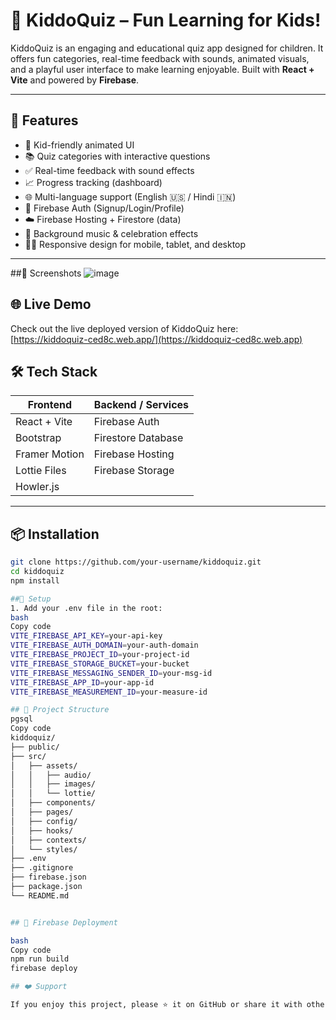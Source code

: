 # 🎉 KiddoQuiz – Fun Learning for Kids!

KiddoQuiz is an engaging and educational quiz app designed for children. It offers fun categories, real-time feedback with sounds, animated visuals, and a playful user interface to make learning enjoyable. Built with **React + Vite** and powered by **Firebase**.

---

## 🚀 Features

- 👶 Kid-friendly animated UI
- 📚 Quiz categories with interactive questions
- ✅ Real-time feedback with sound effects
- 📈 Progress tracking (dashboard)
- 🌐 Multi-language support (English 🇺🇸 / Hindi 🇮🇳)
- 🔐 Firebase Auth (Signup/Login/Profile)
- ☁️ Firebase Hosting + Firestore (data)
- 🎵 Background music & celebration effects
- 🧑‍💻 Responsive design for mobile, tablet, and desktop

---
##📸 Screenshots
![image](https://github.com/user-attachments/assets/0fedea3a-be5e-4fb2-86b6-8e7a169a0a72)

## 🌐 Live Demo

Check out the live deployed version of KiddoQuiz here:  
[https://kiddoquiz-ced8c.web.app/](https://kiddoquiz-ced8c.web.app)

## 🛠 Tech Stack

| Frontend     | Backend / Services |
|--------------|--------------------|
| React + Vite | Firebase Auth      |
| Bootstrap    | Firestore Database |
| Framer Motion| Firebase Hosting   |
| Lottie Files | Firebase Storage   |
| Howler.js    |                    |

---

## 📦 Installation

```bash
git clone https://github.com/your-username/kiddoquiz.git
cd kiddoquiz
npm install

##🔧 Setup
1. Add your .env file in the root:
bash
Copy code
VITE_FIREBASE_API_KEY=your-api-key
VITE_FIREBASE_AUTH_DOMAIN=your-auth-domain
VITE_FIREBASE_PROJECT_ID=your-project-id
VITE_FIREBASE_STORAGE_BUCKET=your-bucket
VITE_FIREBASE_MESSAGING_SENDER_ID=your-msg-id
VITE_FIREBASE_APP_ID=your-app-id
VITE_FIREBASE_MEASUREMENT_ID=your-measure-id

## 📁 Project Structure
pgsql
Copy code
kiddoquiz/
├── public/
├── src/
│   ├── assets/
│   │   ├── audio/
│   │   ├── images/
│   │   └── lottie/
│   ├── components/
│   ├── pages/
│   ├── config/
│   ├── hooks/
│   ├── contexts/
│   └── styles/
├── .env
├── .gitignore
├── firebase.json
├── package.json
└── README.md


## 🚀 Firebase Deployment

bash
Copy code
npm run build
firebase deploy

## ❤️ Support

If you enjoy this project, please ⭐ it on GitHub or share it with others!
